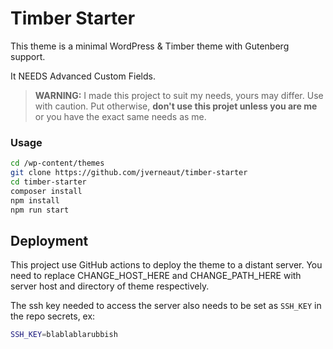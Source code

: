 # Timber Starter

This theme is a minimal WordPress & Timber theme with Gutenberg support.

It NEEDS Advanced Custom Fields.

> **WARNING:** I made this project to suit my needs, yours may differ. Use with caution. Put otherwise, **don't use this projet unless you are me** or you have the exact same needs as me.

### Usage

```sh
cd /wp-content/themes
git clone https://github.com/jverneaut/timber-starter
cd timber-starter
composer install
npm install
npm run start
```

## Deployment

This project use GitHub actions to deploy the theme to a distant server.
You need to replace CHANGE_HOST_HERE and CHANGE_PATH_HERE with server host and directory of theme respectively.

The ssh key needed to access the server also needs to be set as `SSH_KEY` in the repo secrets, ex:

```sh
SSH_KEY=blablablarubbish
```
